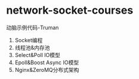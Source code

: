# network-socket-courses
动脑示例代码-Truman

1. Socket编程  
2. 线程池&内存池  
3. Select&Poll IO模型  
4. Epoll&Boost Async IO模型  
5. Nginx&ZeroMQ分布式架构  

